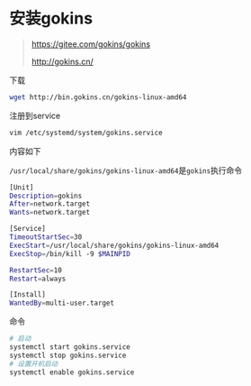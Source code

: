 # 安装gokins

> https://gitee.com/gokins/gokins
>
> http://gokins.cn/

下载

```sh
wget http://bin.gokins.cn/gokins-linux-amd64
```
注册到service
```sh
vim /etc/systemd/system/gokins.service
```

内容如下

`/usr/local/share/gokins/gokins-linux-amd64`是`gokins`执行命令

```sh
[Unit]
Description=gokins
After=network.target
Wants=network.target

[Service]
TimeoutStartSec=30
ExecStart=/usr/local/share/gokins/gokins-linux-amd64
ExecStop=/bin/kill -9 $MAINPID

RestartSec=10
Restart=always

[Install]
WantedBy=multi-user.target
```

命令

```sh
# 启动
systemctl start gokins.service
systemctl stop gokins.service
# 设置开机启动
systemctl enable gokins.service
```
